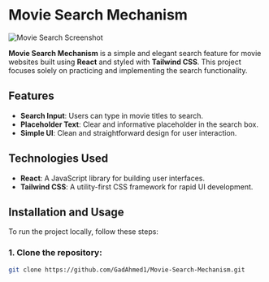 # Movie Search Mechanism

![Movie Search Screenshot](https://i.ibb.co/BczNHDm/fadsdf.png) 

**Movie Search Mechanism** is a simple and elegant search feature for movie websites built using **React** and styled with **Tailwind CSS**. This project focuses solely on practicing and implementing the search functionality.

## Features

- **Search Input**: Users can type in movie titles to search.
- **Placeholder Text**: Clear and informative placeholder in the search box.
- **Simple UI**: Clean and straightforward design for user interaction.

## Technologies Used

- **React**: A JavaScript library for building user interfaces.
- **Tailwind CSS**: A utility-first CSS framework for rapid UI development.

## Installation and Usage

To run the project locally, follow these steps:

### 1. Clone the repository:

```bash
git clone https://github.com/GadAhmed1/Movie-Search-Mechanism.git
